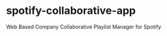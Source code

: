 spotify-collaborative-app
=========================

Web Based Company Collaborative Playlist Manager for Spotify

